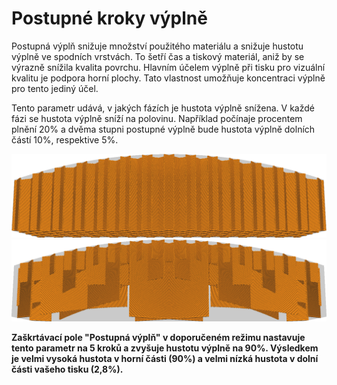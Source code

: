 Postupné kroky výplně
====
Postupná výplň snižuje množství použitého materiálu a snižuje hustotu výplně ve spodních vrstvách. To šetří čas a tiskový materiál, aniž by se výrazně snížila kvalita povrchu. Hlavním účelem výplně při tisku pro vizuální kvalitu je podpora horní plochy. Tato vlastnost umožňuje koncentraci výplně pro tento jediný účel.

Tento parametr udává, v jakých fázích je hustota výplně snížena. V každé fázi se hustota výplně sníží na polovinu. Například počínaje procentem plnění 20% a dvěma stupni postupné výplně bude hustota výplně dolních částí 10%, respektive 5%.

![Normální výplň](../../../articles/images/gradual_infill_disabled.png)
![3 fáze postupné výplně](../../../articles/images/gradual_infill_step_height_large.png)

**Zaškrtávací pole "Postupná výplň" v doporučeném režimu nastavuje tento parametr na 5 kroků a zvyšuje hustotu výplně na 90%. Výsledkem je velmi vysoká hustota v horní části (90%) a velmi nízká hustota v dolní části vašeho tisku (2,8%).**
